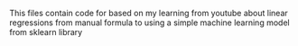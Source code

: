 This files contain code for based on my learning from youtube about linear regressions from manual formula to using a simple machine learning model from sklearn library
